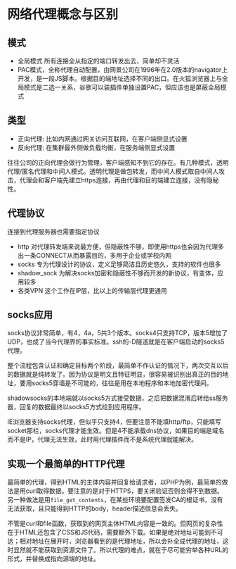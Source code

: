 # 网络代理概念与区别

## 模式

* 全局模式 所有连接全从指定的端口转发出去，简单却不灵活
* PAC模式，全称代理自动配置，由网景公司在1996年在2.0版本的navigator上开发，是一段JS脚本。根据目的端地址选择不同的出口。在火狐浏览器上与全局模式是二选一关系，谷歌可以装插件单独设置PAC，但应该也是屏蔽全局模式

## 类型

* 正向代理: 比如内网通过网关访问互联网，在客户端侧显式设置
* 反向代理: 在集群最外侧做负载均衡，在服务端侧显式设置

往往公司的正向代理会做行为管理，客户端感知不到它的存在。有几种模式，透明代理/匿名代理和中间人模式。透明代理是做包转发，而中间人模式取自中间人攻击，代理会和客户端先建立https连接，再由代理和目的端建立连接，没有隐秘性。

## 代理协议

连接到代理服务器也需要指定协议

* http 对代理转发端来说最方便，但隐蔽性不够，即使用https也会因为代理多出一条CONNECT从而暴露目的，多用于企业或学校内网
* socks 专为代理设计的协议，定义足够简洁且历史悠久，支持的软件也很多
* shadow_sock 为解决socks加密和隐蔽性不够而开发的新协议，有变体，应用较多
* 各类VPN 这个工作在IP层，比以上的传输层代理更通用

## socks应用

socks协议非常简单，有4，4a，5共3个版本。socks4只支持TCP，版本5增加了UDP，也成了当今代理界的事实标准。ssh的-D隧道就是在客户端启动的socks5代理。

整个流程包含认证和确定目标两个阶段，最简单不作认证的情况下，两次交互以后的数据就是纯转发了。因为协议是明文且特征明显，很容易被识别出真正的目的地址，要用socks5穿墙是不可能的，往往是用在本地程序和本地加密代理间。

shadowsocks的本地端就以socks5方式接受数据，之后把数据混淆后转给ss服务器，回复的数据最终以socks5方式给到应用程序。

IE浏览器支持socks代理，但似乎只支持4，但要注意不能填http/ftp，只能填写socket那栏，socks代理才能生效。但是4不能承载dns协议，如果目的端是域名而不是IP，代理无法生效，此时用代理插件而不是系统代理就能解决。

## 实现一个最简单的HTTP代理

最简单的代理，得到HTML的主体内容并回复给请求者，以PHP为例，最简单的做法是用curl取得数据。要注意的是对于HTTPS，要关闭验证否则会得不到数据。另一种做法是用`file_get_contents`，在某些环境要配置签发CA的根证书，没有无法获取，且只能得到HTTP的body，header描述信息会丢失。

不管是curl和file函数，获取到的网页主体HTML内容是一致的。但网页的复杂性在于HTML还包含了CSS和JS代码，需要额外下载。如果是绝对地址可能到不可达；相对地址在展开时，浏览器看到的是代理地址，所以会补全成代理的地址，这时显然就不能获取到资源文件了。所以代理的难点，就在于尽可能穷举各种URL的形式，并替换成指向源端的地址。
